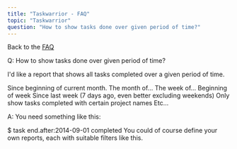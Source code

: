 ```yaml
---
title: "Taskwarrior - FAQ"
topic: "Taskwarrior"
question: "How to show tasks done over given period of time?"
---
```


Back to the [FAQ](/support/faq)

Q: How to show tasks done over given period of time?

I'd like a report that shows all tasks completed over a given period of time.

Since beginning of current month.
The month of...
The week of...
Beginning of week
Since last week (7 days ago, even better excluding weekends)
Only show tasks completed with certain project names
Etc...

A: You need something like this:

$ task end.after:2014-09-01 completed
You could of course define your own reports, each with suitable filters like this.


